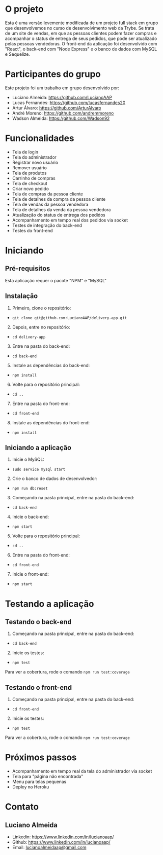 # O projeto

Esta é uma versão levemente modificada de um projeto full stack em grupo que desenvolvemos no curso de desenvolvimento web da Trybe. Se trata de um site de vendas, em que as pessoas clientes podem fazer compras e acompanhar o status de entrega de seus pedidos, que pode ser atualizado pelas pessoas vendedoras. O front-end da aplicação foi desenvolvido com "React", o back-end com "Node Express" e o banco de dados com MySQL e Sequelize.

# Participantes do grupo

Este projeto foi um trabalho em grupo desenvolvido por:

- Luciano Almeida: https://github.com/LucianoAAP
- Lucas Fernandes: https://github.com/lucasfernandes20
- Artur Álvaro: https://github.com/ArturAlvaro
- André Moreno: https://github.com/andremmoreno
- Wadson Almeida: https://github.com/Wadson92

# Funcionalidades

- Tela de login
- Tela do administrador
- Registrar novo usuário
- Remover usuário
- Tela de produtos
- Carrinho de compras
- Tela de checkout
- Criar novo pedido
- Tela de compras da pessoa cliente
- Tela de detalhes da compra da pessoa cliente
- Tela de vendas da pessoa vendedora
- Tela de detalhes da venda da pessoa vendedora
- Atualização do status de entrega dos pedidos
- Acompanhamento em tempo real dos pedidos via socket
- Testes de integração do back-end
- Testes do front-end

# Iniciando

## Pré-requisitos

Esta aplicação requer o pacote "NPM" e "MySQL"

## Instalação

1. Primeiro, clone o repositório:
- `git clone git@github.com:LucianoAAP/delivery-app.git`
2. Depois, entre no repositório:
- `cd delivery-app`
3. Entre na pasta do back-end:
- `cd back-end`
5. Instale as dependências do back-end:
- `npm install`
6. Volte para o repositório principal:
- `cd ..`
7. Entre na pasta do front-end:
- `cd front-end`
8. Instale as dependências do front-end:
- `npm install`

## Iniciando a aplicação

1. Inicie o MySQL:
- `sudo service mysql start`
2. Crie o banco de dados de desenvolvedor:
- `npm run db:reset`
3. Começando na pasta principal, entre na pasta do back-end:
- `cd back-end`
4. Inicie o back-end:
- `npm start`
5. Volte para o repositório principal:
- `cd ..`
6. Entre na pasta do front-end:
- `cd front-end`
7. Inicie o front-end:
- `npm start`

# Testando a aplicação 

## Testando o back-end

1. Começando na pasta principal, entre na pasta do back-end:
- `cd back-end`
2. Inicie os testes:
- `npm test`

Para ver a cobertura, rode o comando `npm run test:coverage`

## Testando o front-end

1. Começando na pasta principal, entre na pasta do back-end:
- `cd front-end`
2. Inicie os testes:
- `npm test`

Para ver a cobertura, rode o comando `npm run test:coverage`

# Próximos passos

- Acompanhamento em tempo real da tela do administrador via socket
- Tela para "página não encontrada"
- Menu para telas pequenas
- Deploy no Heroku

# Contato

## Luciano Almeida

- Linkedin: https://www.linkedin.com/in/lucianoaap/
- Github: https://www.linkedin.com/in/lucianoaap/
- Email: lucianoalmeidaap@gmail.com
